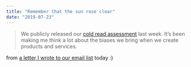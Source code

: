 ```yaml
---
title: "Remember that the sun rose clear"
date: "2019-07-23"
---
```


> We publicly released our [cold read assessment](https://andyet.com/services) last week. It’s been making me think a lot about the biases we bring when we create products and services.

from [a letter I wrote to our email list](https://mailchi.mp/andyet/remember-that-the-sun-rose-clear) today :)
